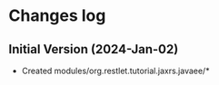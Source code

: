 # Changes log

## Initial Version (2024-Jan-02)

* Created modules/org.restlet.tutorial.jaxrs.javaee/*
